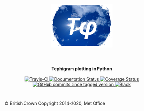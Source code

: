 <h1 align="center">
  <a href="https://tephi.readthedocs.io/en/latest/" style="display: block; margin: 0 auto;">
   <img src="docs/tephi/source/_static/tephi-logo-200-142.png"
        style="max-width: 40%;" alt="Tephi"></a><br>
</h1>

<h4 align="center">
    Tephigram plotting in Python 
</h4>

<p align="center">
<a href="https://travis-ci.org/github/SciTools/tephi/branches">
    <img src="https://travis-ci.org/SciTools/tephi.svg?branch=master"
         alt="Travis-CI" />
</a>
<a href="https://tephi.readthedocs.io/en/latest/?badge=latest">
    <img src="https://readthedocs.org/projects/tephi/badge/?version=latest"
         alt="Documentation Status" />
</a>
<a href="https://coveralls.io/github/SciTools/tephi?branch=master">
    <img src="https://coveralls.io/repos/github/SciTools/tephi/badge.svg?branch=master"
         alt="Coverage Status" />
</a>
<a href="https://github.com/SciTools/tephi/commits/master">
    <img src="https://img.shields.io/github/commits-since/scitools/tephi/latest/master"
         alt="GitHub commits since tagged version" />
</a>
<a href="https://github.com/psf/black">
    <img src="https://img.shields.io/badge/code/style-black-000000.svg"
         alt="Black" />
</a>
</p>

<br>

© British Crown Copyright 2014-2020, Met Office

